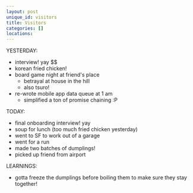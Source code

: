 ```yaml
---
layout: post
unique_id: visitors
title: Visitors
categories: []
locations: 
---
```


YESTERDAY:
* interview! yay $$
* korean fried chicken!
* board game night at friend's place
  * betrayal at house in the hill
  * also tsuro!
* re-wrote mobile app data queue at 1 am
  * simplified a ton of promise chaining :P

TODAY:
* final onboarding interview! yay
* soup for lunch (too much fried chicken yesterday)
* went to SF to work out of a garage
* went for a run
* made two batches of dumplings!
* picked up friend from airport

LEARNINGS:
* gotta freeze the dumplings before boiling them to make sure they stay together!
